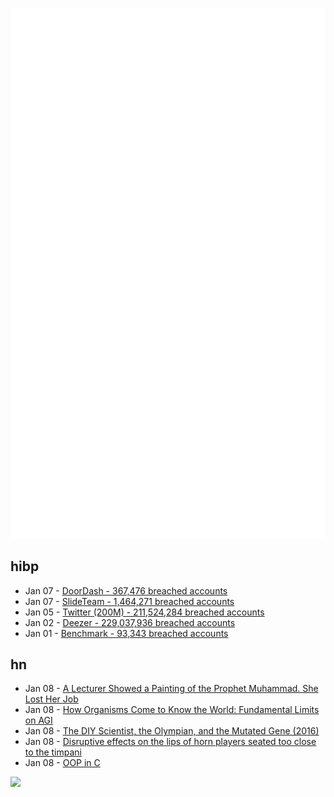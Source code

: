![Metrics](https://raw.githubusercontent.com/phixion/phixion/master/metrics.svg)

## hibp

<!--
for https://github.com/phixion/phixion/blob/main/.github/workflows/feeds.yml
-->
<!--START_SECTION:haveibeenpwnd-->
- Jan 07 - [DoorDash - 367,476 breached accounts](https://haveibeenpwned.com/PwnedWebsites#DoorDash)
- Jan 07 - [SlideTeam - 1,464,271 breached accounts](https://haveibeenpwned.com/PwnedWebsites#SlideTeam)
- Jan 05 - [Twitter (200M) - 211,524,284 breached accounts](https://haveibeenpwned.com/PwnedWebsites#Twitter200M)
- Jan 02 - [Deezer - 229,037,936 breached accounts](https://haveibeenpwned.com/PwnedWebsites#Deezer)
- Jan 01 - [Benchmark - 93,343 breached accounts](https://haveibeenpwned.com/PwnedWebsites#Benchmark)
<!--END_SECTION:haveibeenpwnd-->

## hn

<!--
for https://github.com/phixion/phixion/blob/main/.github/workflows/feeds.yml
-->
<!--START_SECTION:hn-->
- Jan 08 - [A Lecturer Showed a Painting of the Prophet Muhammad. She Lost Her Job](https://www.nytimes.com/2023/01/08/us/hamline-university-islam-prophet-muhammad.html)
- Jan 08 - [How Organisms Come to Know the World: Fundamental Limits on AGI](https://www.frontiersin.org/articles/10.3389/fevo.2021.806283/full)
- Jan 08 - [The DIY Scientist, the Olympian, and the Mutated Gene (2016)](https://www.propublica.org/article/muscular-dystrophy-patient-olympic-medalist-same-genetic-mutation)
- Jan 08 - [Disruptive effects on the lips of horn players seated too close to the timpani](https://newt.phys.unsw.edu.au/jw/timpani-horn/timpani-horn.html)
- Jan 08 - [OOP in C](http://staff.washington.edu/gmobus/Academics/TCES202/Moodle/OO-ProgrammingInC.html)
<!--END_SECTION:hn-->

<!--
for https://yhype.me
-->
![](https://hit.yhype.me/github/profile?user_id=13013670)
